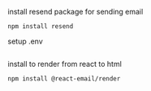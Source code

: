 install resend package for sending email
```
npm install resend
```

setup .env
```

```

install to render from react to html
```
npm install @react-email/render
```